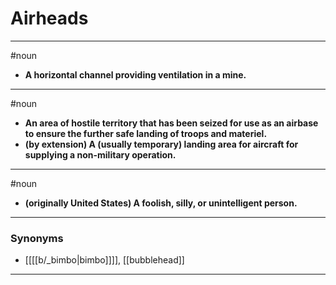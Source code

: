 # Airheads
---
#noun
- **A horizontal channel providing ventilation in a mine.**
---
#noun
- **An area of hostile territory that has been seized for use as an airbase to ensure the further safe landing of troops and materiel.**
- **(by extension) A (usually temporary) landing area for aircraft for supplying a non-military operation.**
---
#noun
- **(originally United States) A foolish, silly, or unintelligent person.**
---
### Synonyms
- [[[[b/_bimbo|bimbo]]]], [[bubblehead]]
---
